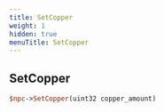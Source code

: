 ```yaml
---
title: SetCopper
weight: 1
hidden: true
menuTitle: SetCopper
---
```

## SetCopper
```perl
$npc->SetCopper(uint32 copper_amount)
```